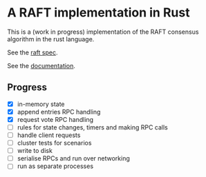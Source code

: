 # A RAFT implementation in Rust

This is a (work in progress) implementation of the RAFT consensus algorithm in the rust language.

See the [raft spec](https://raft.github.io/raft.pdf).

See the [documentation](https://platy.github.io/raft/raft/).

## Progress

- [x] in-memory state
- [x] append entries RPC handling
- [x] request vote RPC handling
- [ ] rules for state changes, timers and making RPC calls
- [ ] handle client requests
- [ ] cluster tests for scenarios
- [ ] write to disk
- [ ] serialise RPCs and run over networking
- [ ] run as separate processes
